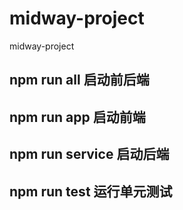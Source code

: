 # midway-project
midway-project
## npm run all 启动前后端
## npm run app 启动前端
## npm run service 启动后端
## npm run test 运行单元测试
